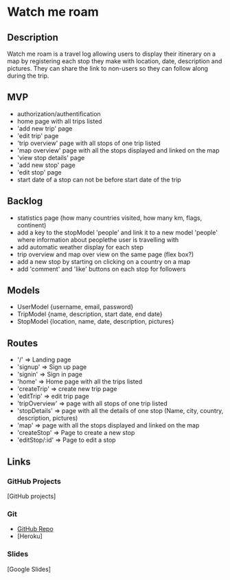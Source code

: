 # Watch me roam

## Description
Watch me roam is a travel log allowing users to display their itinerary on a map by registering each stop they make with location, date, description and pictures. They can share the link to non-users so they can follow along during the trip.

## MVP 
- authorization/authentification
- home page with all trips listed
- 'add new trip' page
- 'edit trip' page
- 'trip overview' page with all stops of one trip listed
- 'map overview' page with all the stops displayed and linked on the map
- 'view stop details' page
- 'add new stop' page
- 'edit stop' page
- start date of a stop can not be before start date of the trip


## Backlog

- statistics page (how many countries visited, how many km, flags, continent)
- add a key to the stopModel 'people' and link it to a new model 'people' where information about peoplethe user is travelling with
- add automatic weather display for each step
- trip overview and map over view on the same page (flex box?)
- add a new stop by starting on clicking on a country on a map
- add 'comment' and 'like' buttons on each stop for followers

## Models

- UserModel {username, email, password}
- TripModel {name, description, start date, end date}
- StopModel {location, name, date, description, pictures}


## Routes

- '/'  => Landing page
- 'signup'  =>  Sign up page
- 'signin'  =>  Sign in page
- 'home'  =>  Home page with all the trips listed
- 'createTrip' => create new trip page
- 'editTrip' => edit trip page
- 'tripOverview' => page with all stops of one trip listed
- 'stopDetails' => page with all the details of one stop (Name, city, country, description, pictures)
- 'map' => page with all the stops displayed and linked on the map
- 'createStop'  =>  Page to create a new stop
- 'editStop/:id'  =>  Page to edit a stop


## Links


### GitHub Projects
[GitHub projects]


### Git
- [GitHub Repo](https://github.com/justinebenevent/watch-me-roam/)
- [Heroku]


### Slides
[Google Slides]
